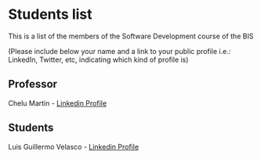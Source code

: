 # Students list

This is a list of the members of the Software Development course of the BIS

(Please include below your name and a link to your public profile i.e.: LinkedIn, Twitter, etc, indicating which kind of profile is)

## Professor
Chelu Martin - [Linkedin Profile](https://www.linkedin.com/in/chelu-martin-romera/)

## Students
Luis Guillermo Velasco - [Linkedin Profile](https://www.linkedin.com/in/luis-guillermo-velasco-1b3682192/)
